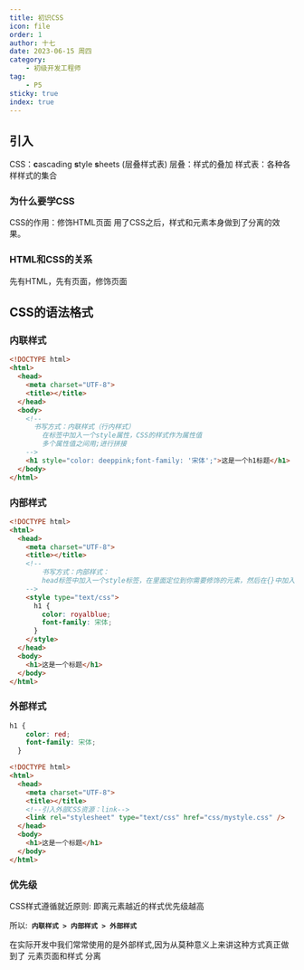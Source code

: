 ```yaml
---
title: 初识CSS
icon: file
order: 1
author: 十七
date: 2023-06-15 周四
category:
	- 初级开发工程师
tag:
	- P5
sticky: true
index: true
---
```



## 引入

CSS：**c**ascading **s**tyle **s**heets (层叠样式表)&#x20;
层叠：样式的叠加
样式表：各种各样样式的集合

### 为什么要学CSS

CSS的作用：修饰HTML页面
用了CSS之后，样式和元素本身做到了分离的效果。

### **HTML和CSS的关系**

先有HTML，先有页面，修饰页面

## CSS的语法格式

### 内联样式

```html
<!DOCTYPE html>
<html>
  <head>
    <meta charset="UTF-8">
    <title></title>
  </head>
  <body>
    <!--
      书写方式：内联样式（行内样式）
        在标签中加入一个style属性，CSS的样式作为属性值
        多个属性值之间用;进行拼接
    -->
    <h1 style="color: deeppink;font-family: '宋体';">这是一个h1标题</h1>
  </body>
</html>
```

### 内部样式

```html
<!DOCTYPE html>
<html>
  <head>
    <meta charset="UTF-8">
    <title></title>
    <!--
        书写方式：内部样式：
        head标签中加入一个style标签，在里面定位到你需要修饰的元素，然后在{}中加入你要修饰的样式。
    -->
    <style type="text/css">
      h1 {
        color: royalblue;
        font-family: 宋体;
      }
    </style>
  </head>
  <body>
    <h1>这是一个标题</h1>
  </body>
</html>
```

### 外部样式

```css
h1 {
    color: red;
    font-family: 宋体;
  }
```

```html
<!DOCTYPE html>
<html>
  <head>
    <meta charset="UTF-8">
    <title></title>
    <!--引入外部CSS资源：link-->
    <link rel="stylesheet" type="text/css" href="css/mystyle.css" />
  </head>
  <body>
    <h1>这是一个标题</h1>
  </body>
</html>
```

### 优先级

CSS样式遵循就近原则: 即离元素越近的样式优先级越高

所以:**` 内联样式 > 内部样式 > 外部样式`**

在实际开发中我们常常使用的是外部样式,因为从莫种意义上来讲这种方式真正做到了 元素页面和样式 分离&#x20;
